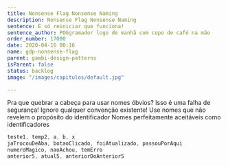 ```yaml
---
title: Nonsense Flag Nonsense Naming
description: Nonsense Flag Nonsense Naming
sentence: É só reiniciar que funciona!
sentence_author: POGgramador logo de manhã com copo de café na mão
order_number: 17000
date: 2020-04-16 00:16
name: gdp-nonsense-flag
parent: gambi-design-patterns
isParent: false
status: backlog
image: "/images/capitulos/default.jpg"

---
```


Pra que quebrar a cabeça para usar nomes óbvios? Isso é uma falha de segurança!
Ignore qualquer convenção existente!
Use nomes que não revelem o propósito do identificador
Nomes perfeitamente aceitáveis como identificadores

```java
teste1, temp2, a, b, x
jaTrocouDeAba, botaoClicado, foiAtualizado, passouPorAqui
numeroMagico, naoAchou, temErro
anterior5, atual5, anteriorDoAnterior5
```
